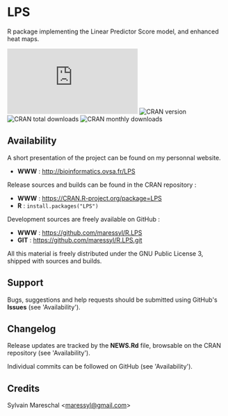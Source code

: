 LPS
===

R package implementing the Linear Predictor Score model, and enhanced heat maps.

![Github version](https://bioinformatics.ovsa.fr/badge.php?package=LPS)
![CRAN version](https://www.r-pkg.org/badges/version-ago/LPS)
![CRAN total downloads](https://cranlogs.r-pkg.org/badges/grand-total/LPS)
![CRAN monthly downloads](https://cranlogs.r-pkg.org/badges/LPS)


Availability
------------

A short presentation of the project can be found on my personnal website.

* **WWW** : http://bioinformatics.ovsa.fr/LPS

Release sources and builds can be found in the CRAN repository :

* **WWW** : https://CRAN.R-project.org/package=LPS
* **R**   : `install.packages("LPS")`

Development sources are freely available on GitHub :

* **WWW** : https://github.com/maressyl/R.LPS
* **GIT** : https://github.com/maressyl/R.LPS.git

All this material is freely distributed under the GNU Public License 3, shipped with sources and builds.


Support
-------

Bugs, suggestions and help requests should be submitted using GitHub's **Issues** (see 'Availability').


Changelog
---------

Release updates are tracked by the **NEWS.Rd** file, browsable on the CRAN repository (see 'Availability').

Individual commits can be followed on GitHub (see 'Availability').


Credits
---------

Sylvain Mareschal <<maressyl@gmail.com>>

